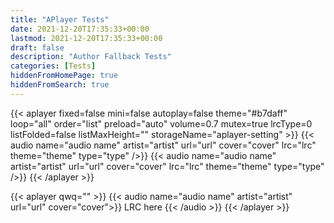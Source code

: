 ```yaml
---
title: "APlayer Tests"
date: 2021-12-20T17:35:33+00:00
lastmod: 2021-12-20T17:35:33+00:00
draft: false
description: "Author Fallback Tests"
categories: [Tests]
hiddenFromHomePage: true
hiddenFromSearch: true
---
```


<!--more-->

{{< aplayer fixed=false mini=false autoplay=false theme="#b7daff" loop="all" order="list" preload="auto" volume=0.7 mutex=true lrcType=0 listFolded=false listMaxHeight="" storageName="aplayer-setting" >}}
    {{< audio name="audio name" artist="artist" url="url" cover="cover" lrc="lrc" theme="theme" type="type" />}}
    {{< audio name="audio name" artist="artist" url="url" cover="cover" lrc="lrc" theme="theme" type="type" />}}
{{< /aplayer >}}

{{< aplayer qwq="" >}}
    {{< audio name="audio name" artist="artist" url="url" cover="cover">}}
        LRC here
    {{< /audio >}}
{{< /aplayer >}}
